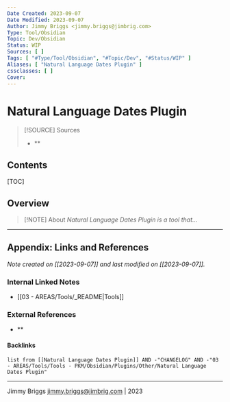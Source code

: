 ```yaml
---
Date Created: 2023-09-07
Date Modified: 2023-09-07
Author: Jimmy Briggs <jimmy.briggs@jimbrig.com>
Type: Tool/Obsidian
Topic: Dev/Obsidian
Status: WIP
Sources: [ ]
Tags: [ "#Type/Tool/Obsidian", "#Topic/Dev", "#Status/WIP" ]
Aliases: [ "Natural Language Dates Plugin" ]
cssclasses: [ ]
Cover:
---
```


# Natural Language Dates Plugin

> [!SOURCE] Sources
> - **

## Contents

[TOC]

## Overview

> [!NOTE] About
> *Natural Language Dates Plugin is a tool that...*

***

## Appendix: Links and References

*Note created on [[2023-09-07]] and last modified on [[2023-09-07]].*

### Internal Linked Notes

- [[03 - AREAS/Tools/_README|Tools]]

### External References

- **

#### Backlinks

```dataview
list from [[Natural Language Dates Plugin]] AND -"CHANGELOG" AND -"03 - AREAS/Tools/Tools - PKM/Obsidian/Plugins/Other/Natural Language Dates Plugin"
```


***

Jimmy Briggs <jimmy.briggs@jimbrig.com> | 2023

